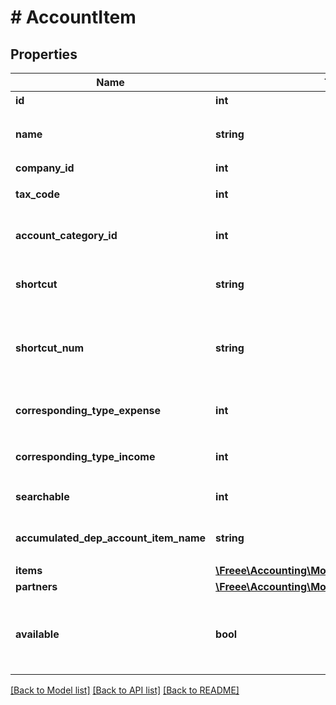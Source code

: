 # # AccountItem

## Properties

Name | Type | Description | Notes
------------ | ------------- | ------------- | -------------
**id** | **int** | 勘定科目ID | 
**name** | **string** | 勘定科目名 (30文字以内) | 
**company_id** | **int** | 事業所ID | 
**tax_code** | **int** | 税区分コード | 
**account_category_id** | **int** | 勘定科目のカテゴリーコード | 
**shortcut** | **string** | ショートカット1 (20文字以内) | [optional] 
**shortcut_num** | **string** | ショートカット2(勘定科目コード) (20文字以内) | [optional] 
**corresponding_type_expense** | **int** | 支出取引相手勘定科目ID | 
**corresponding_type_income** | **int** | 収入取引相手勘定科目ID | 
**searchable** | **int** | 検索可能:2, 検索不可：3 | 
**accumulated_dep_account_item_name** | **string** | 減価償却累計額勘定科目 | [optional] 
**items** | [**\Freee\Accounting\Model\AccountItemItems[]**](AccountItemItems.md) |  | [optional] 
**partners** | [**\Freee\Accounting\Model\AccountItemPartners[]**](AccountItemPartners.md) |  | [optional] 
**available** | **bool** | 勘定科目の使用設定（true: 使用する、false: 使用しない） | 

[[Back to Model list]](../../README.md#documentation-for-models) [[Back to API list]](../../README.md#documentation-for-api-endpoints) [[Back to README]](../../README.md)


